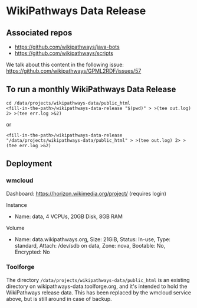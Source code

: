# WikiPathways Data Release

## Associated repos

- https://github.com/wikipathways/java-bots
- https://github.com/wikipathways/scripts

We talk about this content in the following issue:
https://github.com/wikipathways/GPML2RDF/issues/57

## To run a monthly WikiPathways Data Release

```
cd /data/projects/wikipathways-data/public_html
<fill-in-the-path>/wikipathways-data-release "$(pwd)" > >(tee out.log) 2> >(tee err.log >&2)
```

or

```
<fill-in-the-path>/wikipathways-data-release "/data/projects/wikipathways-data/public_html" > >(tee out.log) 2> >(tee err.log >&2)
```

## Deployment
### wmcloud
Dashboard: https://horizon.wikimedia.org/project/ (requires login)

Instance
 - Name: data, 4 VCPUs, 	20GB Disk, 8GB RAM

Volume
 - Name: data.wikipathways.org, Size: 21GiB, Status: In-use, Type: standard, Attach: /dev/sdb on data, Zone: nova, Bootable: No, Encrypted: No 

### Toolforge
The directory `/data/projects/wikipathways-data/public_html` is an existing directory on wikipathways-data.toolforge.org, and it's intended to hold the WikiPathways release data. This has been replaced by the wmcloud service above, but is still around in case of backup.
